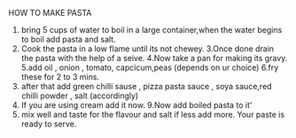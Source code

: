 HOW TO MAKE PASTA
1. bring 5 cups of water to boil in a large container,when the water begins to boil add pasta and salt.
2. Cook the pasta in a low flame until its not chewey.
3.Once done drain the pasta with the help of a seive.
4.Now take a pan for making its gravy.
5.add oil , onion  , tomato, capcicum,peas (depends on ur choice)
6.fry these for 2 to 3 mins.
7. after that add green chilli sause , pizza pasta sauce , soya sauce,red chilli powder , salt (accordingly)
8. If you are using cream add it now.
9.Now add  boiled pasta to it'
10. mix well and taste for the flavour and salt if less add more.
Your paste is ready to serve.